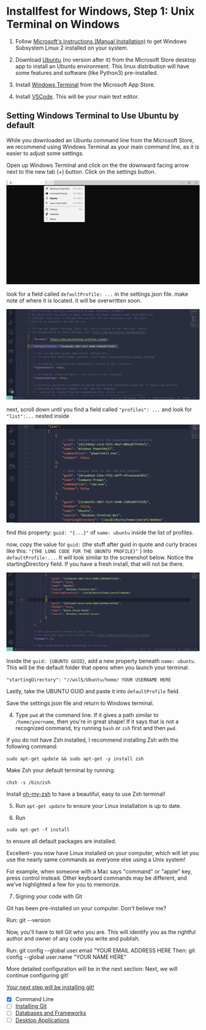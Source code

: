 # Installfest for Windows, Step 1: Unix Terminal on Windows

1. Follow [Microsoft's instructions (Manual Installation)](https://docs.microsoft.com/en-us/windows/wsl/install-win10#manual-installation-steps) to get Windows Subsystem Linux 2 installed on your system.

2. Download [Ubuntu](https://www.microsoft.com/en-us/p/ubuntu/9nblggh4msv6#activetab=pivot:overviewtab) (no version after it) from the Microsoft Store desktop app to install an Ubuntu environment. This linux distribution will have some features and software (like Python3) pre-installed.

4. Install [Windows Terminal](https://www.microsoft.com/en-us/p/windows-terminal/9n0dx20hk701?activetab=pivot:overviewtab) from the Microsoft App Store.

5. Install [VSCode](https://code.visualstudio.com/). This will be your main text editor.

## Setting Windows Terminal to Use Ubuntu by default

While you downloaded an Ubuntu command line from the Microsoft Store, we recommend using Windows Terminal as your main command line, as it is easier to adjust some settings.

Open up Windows Terminal and click on the the downward facing arrow next to the new tab (+) button. Click on the settings button.

![Windows Terminal](img/terminal01.png)


look for a field called `defaultProfile: ...` in the settings.json file. make note of where it is located. it will be overwritten soon.

![The Default Profile](img/terminal02.png)

next, scroll down until you find a field called `"profiles": ...` and look for `"list":...` nested inside

![list of profiles](img/settingsjson_list.png)

find this property: `guid: "{...}"` of `name: ubuntu` inside the list of profiles. 

now, copy the value for `guid:` (the stuff after guid in quote and curly braces like this: `"{THE LONG CODE FOR THE UBUNTU PROFILE}"` ) into `defaultProfile:...`. It will look similar to the screenshot below. Notice the startingDirectory field. If you have a fresh install, that will not be there. 

![The Ubuntu Profile](img/terminal03.png)

Inside the `guid: {UBUNTU GUID}`, add a new property beneath `name: ubuntu`. This will be the default folder that opens when you launch your terminal.

`"startingDirectory": "//wsl$/Ubuntu/home/ YOUR USERNAME HERE `

Lastly, take the UBUNTU GUID and paste it into `defaultProfile` field.

Save the settings.json file and return to Windows terminal.

4. Type `pwd` at the command line. If it gives a path similar to `/home/yourname`, then you're in great shape! If it says that is not a recognized command, try running `bash` or `zsh` first and then `pwd`. 

If you do not have Zsh installed, I recommend installing Zsh with the following command:

`sudo apt-get update && sudo apt-get -y install zsh`

Make Zsh your default terminal by running:

`chsh -s /bin/zsh`

Install [oh-my-zsh](https://ohmyz.sh/) to have a beautiful, easy to use Zsh terminal!

5. Run `apt-get update` to ensure your Linux installation is up to date.

6. Run
```
sudo apt-get -f install
```
to ensure all default packages are installed.

Excellent- you now have Linux installed on your computer, which will let you use the nearly same commands as everyone else using a Unix system!

For example, when someone with a Mac says "command" or "apple" key, press control instead. Other keyboard commands may be different, and we've highlighted a few for you to memorize.

7. Signing your code with Git

Git has been pre-installed on your computer. Don't believe me?

Run: git --version

Now, you'll have to tell Git who you are. This will identify you as the rightful author and owner of any code you write and publish.

Run: git config --global user.email "YOUR EMAIL ADDRESS HERE Then: git config --global user.name "YOUR NAME HERE"

More detailed configuration will be in the next section: Next, we will continue configuring git!

[Your next step will be installing git!](git-installation.md)

* [x] Command Line
* [ ] [Installing Git](git-installation.md)
* [ ] [Databases and Frameworks](dbs-frameworks.md)
* [ ] [Desktop Applications](desktop-applications.md)
